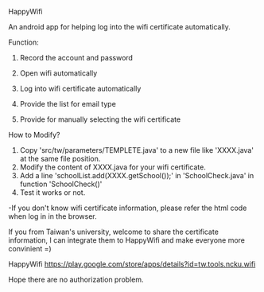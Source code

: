 HappyWifi

An android app for helping log into the wifi certificate automatically.
 
Function:

1. Record the account and password

2. Open wifi automatically

3. Log into wifi certificate automatically

4. Provide the list for email type

5. Provide for manually selecting the wifi certificate


How to Modify?  
1. Copy 'src/tw/parameters/TEMPLETE.java' to a new file like 'XXXX.java' at the same file position.  
2. Modify the content of <font colot="#FF0000">XXXX.java</font> for your wifi certificate.  
3. Add a line 'schoolList.add(XXXX.getSchool());' in 'SchoolCheck.java' in function 'SchoolCheck()'  
4. Test it works or not.  

-If you don't know wifi certificate information, please refer the html code when log in in the browser.


If you from Taiwan's university,
welcome to share the certificate information, I can integrate them to HappyWifi and make everyone more convinient =)

HappyWifi
https://play.google.com/store/apps/details?id=tw.tools.ncku.wifi


Hope there are no authorization problem.
